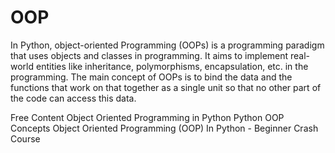 # OOP

In Python, object-oriented Programming (OOPs) is a programming paradigm that uses objects and classes in programming. It aims to implement real-world entities like inheritance, polymorphisms, encapsulation, etc. in the programming. The main concept of OOPs is to bind the data and the functions that work on that together as a single unit so that no other part of the code can access this data.

<ResourceGroupTitle>Free Content</ResourceGroupTitle>
<BadgeLink colorScheme='yellow' badgeText='Read' href='https://realpython.com/python3-object-oriented-programming/'>Object Oriented Programming in Python</BadgeLink>
<BadgeLink colorScheme='yellow' badgeText='Read' href='https://www.geeksforgeeks.org/python-oops-concepts/'>Python OOP Concepts</BadgeLink>
<BadgeLink colorScheme='red' badgeText='Watch' href='https://www.youtube.com/watch?v=-pEs-Bss8Wc/'>Object Oriented Programming (OOP) In Python - Beginner Crash Course</BadgeLink>
